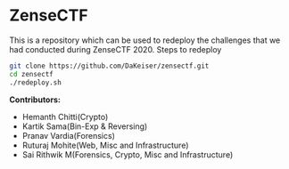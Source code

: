 # ZenseCTF

This is a repository which can be used to redeploy the challenges that we had conducted during ZenseCTF 2020. Steps to redeploy

```sh
git clone https://github.com/DaKeiser/zensectf.git
cd zensectf
./redeploy.sh
```

**Contributors:**
- Hemanth Chitti(Crypto)
- Kartik Sama(Bin-Exp & Reversing)
- Pranav Vardia(Forensics)
- Ruturaj Mohite(Web, Misc and Infrastructure)
- Sai Rithwik M(Forensics, Crypto, Misc and Infrastructure)
